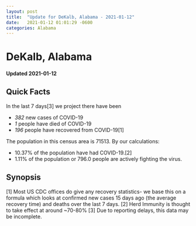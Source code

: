 ```yaml
---
layout: post
title:  "Update for DeKalb, Alabama - 2021-01-12"
date:   2021-01-12 01:01:29 -0600
categories: Alabama
---
```


# DeKalb, Alabama
#### Updated 2021-01-12

## Quick Facts

In the last 7 days[3] we project there have been
- *382* new cases of COVID-19
- *1* people have died of COVID-19
- *196* people have recovered from COVID-19[1]

The population in this census area is 71513. By our calculations:
- 10.37% of the population have had COVID-19.[2]
- 1.11% of the population or 796.0 people are actively fighting the virus.

## Synopsis




[1] Most US CDC offices do give any recovery statistics- we base this on a formula which looks at confirmed new cases
15 days ago (the average recovery time) and deaths over the last 7 days.
[2] Herd Immunity is thought to take effect at around ~70-80%
[3] Due to reporting delays, this data may be incomplete. 
    